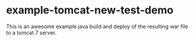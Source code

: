 # example-tomcat-new-test-demo

This is an awesome example java build and deploy of the resulting
war file to a tomcat 7 server.

